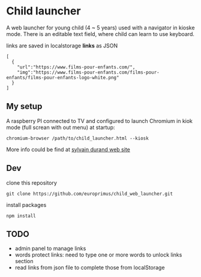 # Child launcher
A web launcher for young child (4 ~ 5 years) used with a navigator in kioske mode.
There is an editable text field, where child can learn to use keyboard.

links are saved in localstorage **links** as JSON
```
[
  {
    "url":"https://www.films-pour-enfants.com/",
    "img":"https://www.films-pour-enfants.com/films-pour-enfants/films-pour-enfants-logo-white.png"
  }
]
```

## My setup
A raspberry PI connected to TV and configured to launch Chromium in kiok mode (full screan with out menu) at startup:
```
chromium-browser /path/to/child_launcher.html --kiosk
```
More info could be find at [sylvain durand web site](https://sylvaindurand.org/launch-chromium-in-kiosk-mode/)

## Dev
clone this repository
```
git clone https://github.com/europrimus/child_web_launcher.git
```

install packages
```
npm install
```

## TODO
- admin panel to manage links
- words protect links: need to type one or more words to unlock links section
- read links from json file to complete those from localStorage
